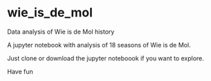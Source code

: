 # wie_is_de_mol
Data analysis of Wie is de Mol history

A jupyter notebook with analysis of 18 seasons of Wie is de Mol.

Just clone or download the jupyter noteboook if you want to explore.

Have fun
